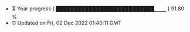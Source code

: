 - ⏳ Year progress { ███████████████████████████▁▁▁ } 91.80 %
- ⏰ Updated on Fri, 02 Dec 2022 01:40:11 GMT

